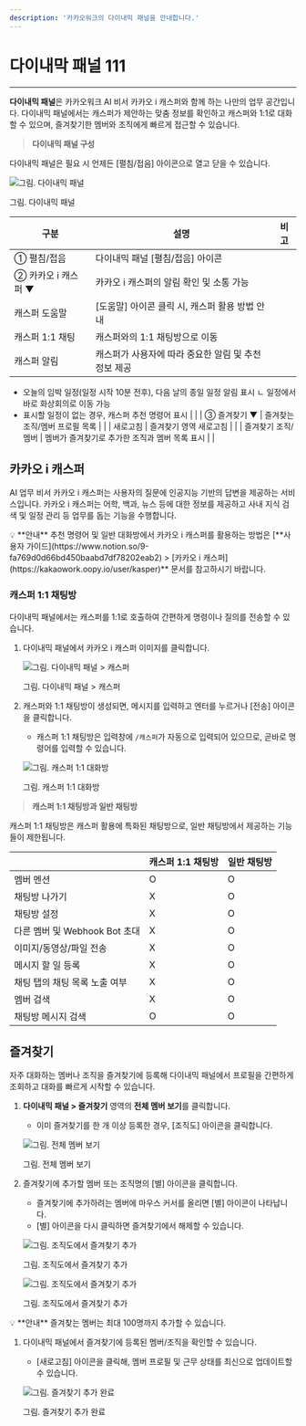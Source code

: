 ```yaml
---
description: '카카오워크의 다이내믹 패널을 안내합니다.'
---
```


# 다이내막 패널 111


---

**다이내믹 패널**은 카카오워크 AI 비서 카카오 i 캐스퍼와 함께 하는 나만의 업무 공간입니다. 다이내믹 패널에서는 캐스퍼가 제안하는 맞춤 정보를 확인하고 캐스퍼와 1:1로 대화할 수 있으며, 즐겨찾기한 멤버와 조직에게 빠르게 접근할 수 있습니다. 

> **다이내믹 패널 구성**
> 

다이내믹 패널은 필요 시 언제든 [펼침/접음] 아이콘으로 열고 닫을 수 있습니다. 

![그림. 다이내믹 패널](https://s3-us-west-2.amazonaws.com/secure.notion-static.com/c2c2526e-7554-4463-a4b3-289fc96d6b9d/%EA%B7%B8%EB%A6%BC._%EB%8B%A4%EC%9D%B4%EB%82%98%EB%AF%B9_%ED%8C%A8%EB%84%90_(2).png)

그림. 다이내믹 패널

| 구분 | 설명 | 비고 |
| --- | --- | --- |
| ① 펼침/접음 | 다이내믹 패널 [펼침/접음] 아이콘 |  |
| ② 카카오 i 캐스퍼 ▼ | 카카오 i 캐스퍼의 알림 확인 및 소통 가능 |  |
|      캐스퍼 도움말 | [도움말] 아이콘 클릭 시, 캐스퍼 활용 방법 안내 |  |
|      캐스퍼 1:1 채팅 | 캐스퍼와의 1:1 채팅방으로 이동 |  |
|      캐스퍼 알림 | 캐스퍼가 사용자에 따라 중요한 알림 및 추천 정보 제공
 - 오늘의 임박 일정(일정 시작 10분 전후), 다음 날의 종일 일정 알림 표시 
   ㄴ 일정에서 바로 화상회의로 이동 가능
 - 표시할 일정이 없는 경우, 캐스퍼 추천 명령어 표시 |  |
| ③ 즐겨찾기 ▼ | 즐겨찾는 조직/멤버 프로필 목록 |  |
|      새로고침 | 즐겨찾기 영역 새로고침 |  |
|      즐겨찾기 조직/멤버 | 멤버가 즐겨찾기로 추가한 조직과 멤버 목록 표시 |  |

## 카카오 i 캐스퍼

AI 업무 비서 카카오 i 캐스퍼는 사용자의 질문에 인공지능 기반의 답변을 제공하는 서비스입니다. 카카오 i 캐스퍼는 어학, 백과, 뉴스 등에 대한 정보를 제공하고 사내 지식 검색 및 일정 관리 등 업무를 돕는 기능을 수행합니다. 

<aside>
💡 **안내**
추천 명령어 및 일반 대화방에서 카카오 i 캐스퍼를 활용하는 방법은 [**사용자 가이드](https://www.notion.so/9-fa769d0d66bd450baabd7df78202eab2) > [카카오 i 캐스퍼](https://kakaowork.oopy.io/user/kasper)** 문서를 참고하시기 바랍니다.

</aside>

### 캐스퍼 1:1 채팅방

다이내믹 패널에서는 캐스퍼를 1:1로 호출하여 간편하게 명령이나 질의를 전송할 수 있습니다. 

1. 다이내믹 패널에서 카카오 i 캐스퍼 이미지를 클릭합니다.
    
    ![그림. 다이내믹 패널 > 캐스퍼 ](https://s3-us-west-2.amazonaws.com/secure.notion-static.com/77970cf1-13f4-443f-a8e0-22c9eb5c2667/%EA%B7%B8%EB%A6%BC._%EB%8B%A4%EC%9D%B4%EB%82%98%EB%AF%B9_%ED%8C%A8%EB%84%90___%EC%BA%90%EC%8A%A4%ED%8D%BC.png)
    
    그림. 다이내믹 패널 > 캐스퍼 
    
2. 캐스퍼와 1:1 채팅방이 생성되면, 메시지를 입력하고 엔터를 누르거나 [전송] 아이콘을 클릭합니다. 
    - 캐스퍼 1:1 채팅방은 입력창에 `/캐스퍼`가 자동으로 입력되어 있으므로, 곧바로 명령어를 입력할 수 있습니다.
    
    ![그림. 캐스퍼 1:1 대화방](https://s3-us-west-2.amazonaws.com/secure.notion-static.com/51a0dd68-01f4-44ab-b4a9-7c6380a5c571/%EA%B7%B8%EB%A6%BC._%EC%BA%90%EC%8A%A4%ED%8D%BC_1_1_%EB%8C%80%ED%99%94%EB%B0%A9.png)
    
    그림. 캐스퍼 1:1 대화방
    

> **캐스퍼 1:1 채팅방과 일반 채팅방**
> 

캐스퍼 1:1 채팅방은 캐스퍼 활용에 특화된 채팅방으로, 일반 채팅방에서 제공하는 기능들이 제한됩니다.

|  | 캐스퍼 1:1 채팅방 | 일반 채팅방 |
| --- | --- | --- |
| 멤버 멘션 | O | O |
| 채팅방 나가기 | X | O |
| 채팅방 설정 | X | O |
| 다른 멤버 및 Webhook Bot 초대 | X | O |
| 이미지/동영상/파일 전송 | X | O |
| 메시지 할 일 등록 | X | O |
| 채팅 탭의 채팅 목록 노출 여부 | X | O |
| 멤버 검색 | X | O |
| 채팅방 메시지 검색 | O | O |

## 즐겨찾기

자주 대화하는 멤버나 조직을 즐겨찾기에 등록해 다이내믹 패널에서 프로필을 간편하게 조회하고 대화를 빠르게 시작할 수 있습니다. 

1. **다이내믹 패널 > 즐겨찾기** 영역의 **전체 멤버 보기**를 클릭합니다. 
    - 이미 즐겨찾기를 한 개 이상 등록한 경우, [조직도] 아이콘을 클릭합니다.
    
    ![그림. 전체 멤버 보기](https://s3-us-west-2.amazonaws.com/secure.notion-static.com/d1d45bd0-b673-46b0-81a8-f2d1b2a24594/%EA%B7%B8%EB%A6%BC._%EC%A0%84%EC%B2%B4_%EB%A9%A4%EB%B2%84_%EB%B3%B4%EA%B8%B0.png)
    
    그림. 전체 멤버 보기
    
2. 즐겨찾기에 추가할 멤버 또는 조직명의 [별] 아이콘을 클릭합니다. 
    - 즐겨찾기에 추가하려는 멤버에 마우스 커서를 올리면 [별] 아이콘이 나타납니다.
    - [별] 아이콘을 다시 클릭하면 즐겨찾기에서 해제할 수 있습니다.
    
    ![그림. 조직도에서 즐겨찾기 추가](https://s3-us-west-2.amazonaws.com/secure.notion-static.com/67c26971-7256-482c-a310-076e21a25ecd/Untitled.png)
    
    그림. 조직도에서 즐겨찾기 추가
    
    ![그림. 조직도에서 즐겨찾기 추가](https://s3-us-west-2.amazonaws.com/secure.notion-static.com/b649dd7f-5336-40b6-b4c3-e546aef1fd3a/%EA%B7%B8%EB%A6%BC._%EC%A1%B0%EC%A7%81%EB%8F%84%EC%97%90%EC%84%9C_%EC%A6%90%EA%B2%A8%EC%B0%BE%EA%B8%B0_%EC%B6%94%EA%B0%80.png)
    
    그림. 조직도에서 즐겨찾기 추가
    

<aside>
💡 **안내**
즐겨찾는 멤버는 최대 100명까지 추가할 수 있습니다.

</aside>

1. 다이내믹 패널에서 즐겨찾기에 등록된 멤버/조직을 확인할 수 있습니다.
    - [새로고침] 아이콘을 클릭해, 멤버 프로필 및 근무 상태를 최신으로 업데이트할 수 있습니다.
    
    ![그림. 즐겨찾기 추가 완료](https://s3-us-west-2.amazonaws.com/secure.notion-static.com/ce91b9a7-8df0-4a02-a9b2-05a4376d9ec8/%EA%B7%B8%EB%A6%BC._%EC%A6%90%EA%B2%A8%EC%B0%BE%EA%B8%B0_%EC%B6%94%EA%B0%80_%EC%99%84%EB%A3%8C.png)
    
    그림. 즐겨찾기 추가 완료